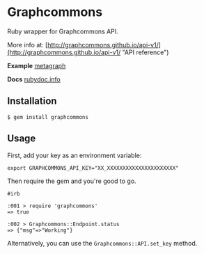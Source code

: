 # Graphcommons
Ruby wrapper for Graphcommons API. 

More info at: [http://graphcommons.github.io/api-v1/](http://graphcommons.github.io/api-v1/ "API reference")

**Example** [metagraph](https://github.com/graphcommons/metagraph "Source code")

**Docs** [rubydoc.info](http://www.rubydoc.info/gems/graphcommons "Documentation")

## Installation
```
$ gem install graphcommons
```

## Usage
First, add your key as an environment variable:

```
export GRAPHCOMMONS_API_KEY="XX_XXXXXXXXXXXXXXXXXXXXXX"
```

Then require the gem and you're good to go.

```
#irb

:001 > require 'graphcommons'
=> true 

:002 > Graphcommons::Endpoint.status
=> {"msg"=>"Working"} 
```

Alternatively, you can use the `Graphcommons::API.set_key` method.

